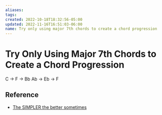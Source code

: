 ```yaml
---
aliases: 
tags: 
created: 2022-10-18T18:32:56-05:00
updated: 2022-11-16T16:51:03-06:00
name: Try only using major 7th chords to create a chord progression
---
```

# Try Only Using Major 7th Chords to Create a Chord Progression

C -> F -> Bb
Ab -> Eb -> F

## Reference
- [The SIMPLER the better sometimes](https://youtube.com/shorts/BH4AuClW9Jc?feature=share)